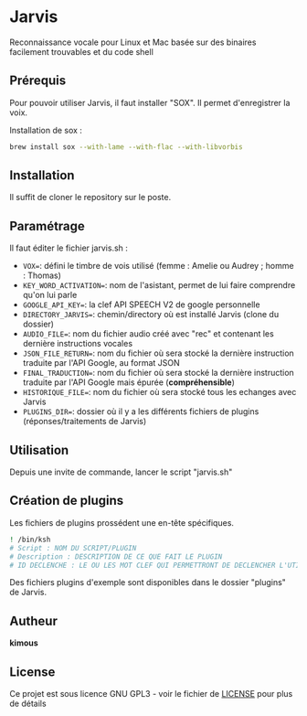 # Jarvis

Reconnaissance vocale pour Linux et Mac basée sur des binaires facilement trouvables et du code shell


## Prérequis

Pour pouvoir utiliser Jarvis, il faut installer "SOX".
Il permet d'enregistrer la voix.

Installation de sox :
 ```bash
 brew install sox --with-lame --with-flac --with-libvorbis
 ```



## Installation

Il suffit de cloner le repository sur le poste.



## Paramétrage

Il faut éditer le fichier jarvis.sh :
- `VOX=`: défini le timbre de vois utilisé (femme : Amelie ou Audrey ; homme : Thomas)
- `KEY_WORD_ACTIVATION=`: nom de l'asistant, permet de lui faire comprendre qu'on lui parle
- `GOOGLE_API_KEY=`: la clef API SPEECH V2 de google personnelle
- `DIRECTORY_JARVIS=`: chemin/directory où est installé Jarvis (clone du dossier)
- `AUDIO_FILE=`: nom du fichier audio créé avec "rec" et contenant les dernière instructions vocales
- `JSON_FILE_RETURN=`: nom du fichier où sera stocké la dernière instruction traduite par l'API Google, au format JSON
- `FINAL_TRADUCTION=`: nom du fichier où sera stocké la dernière instruction traduite par l'API Google mais épurée (**compréhensible**)
- `HISTORIQUE_FILE=`: nom du fichier où sera stocké tous les echanges avec Jarvis
- `PLUGINS_DIR=`: dossier où il y a les différents fichiers de plugins (réponses/traitements de Jarvis)



## Utilisation 

Depuis une invite de commande, lancer le script "jarvis.sh"



## Création de plugins

Les fichiers de plugins prossédent une en-tête spécifiques.

 ```bash
! /bin/ksh
# Script : NOM DU SCRIPT/PLUGIN
# Description : DESCRIPTION DE CE QUE FAIT LE PLUGIN
# ID DECLENCHE : LE OU LES MOT CLEF QUI PERMETTRONT DE DECLENCHER L'UTILISATION DE CE FICHIER
 ```

Des fichiers plugins d'exemple sont disponibles dans le dossier "plugins" de Jarvis.



## Autheur

**kimous**



## License

Ce projet est sous licence GNU GPL3 - voir le fichier de [LICENSE](LICENSE) pour plus de détails


